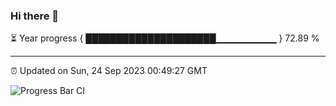 ### Hi there 👋

⏳ Year progress { █████████████████████▁▁▁▁▁▁▁▁▁ } 72.89 %

---

⏰ Updated on Sun, 24 Sep 2023 00:49:27 GMT

![Progress Bar CI](https://github.com/liununu/liununu/workflows/Progress%20Bar%20CI/badge.svg)
